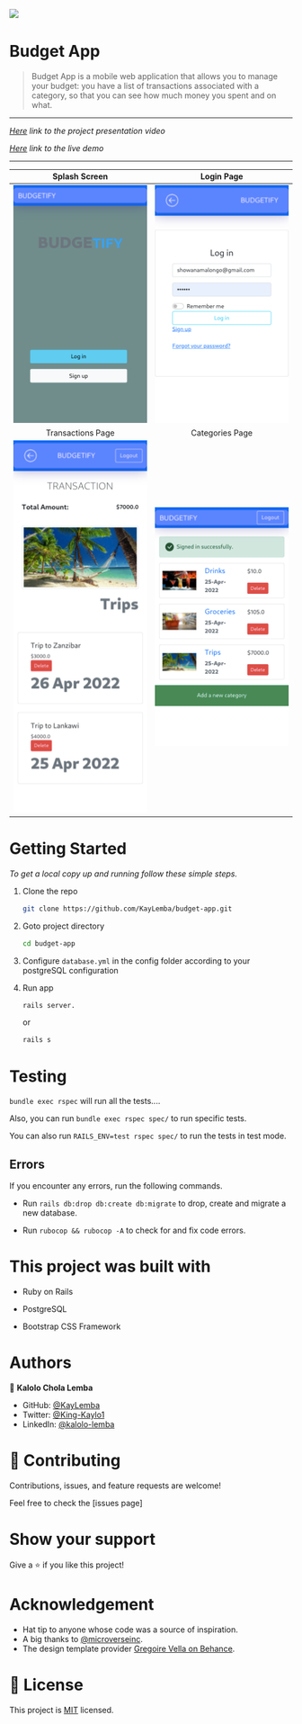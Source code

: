 ![](https://img.shields.io/badge/Microverse-blueviolet)

# Budget App

> Budget App is a mobile web application that allows you to manage your budget: you have a list of transactions associated with a category, so that you can see how much money you spent and on what.
----
_[Here](https://www.loom.com/share/f958cea5075e4e7b9a65958038d1f6b7)  link to the project presentation video_

_[Here]() link to the live demo_

---
  Splash Screen                                              |  Login Page
:-----------------------------------------------------------:|:---------------------------------------------------------:
![screenshot](./app/assets/images/home.png)         |   ![screenshot](./app/assets/images/login.png)
  Transactions Page                                          |  Categories Page
![screenshot](./app/assets/images/transac.png)     |   ![screenshot](./app/assets/images/categories.png)

# Getting Started


_To get a local copy up and running follow these simple steps._

1. Clone the repo
   ```sh
   git clone https://github.com/KayLemba/budget-app.git
   ```
2. Goto project directory
   ```sh
   cd budget-app
   ```

3. Configure `database.yml` in the config folder according to your postgreSQL configuration
4. Run app
   ```sh
   rails server.
   ```
   or
   ```sh
   rails s 
   ```


# Testing

`bundle exec rspec` will run all the tests....

Also, you can run `bundle exec rspec spec/` to run specific tests.

You can also run `RAILS_ENV=test rspec spec/` to run the tests in test mode.

## Errors

If you encounter any errors, run the following commands.

- Run `rails db:drop db:create db:migrate` to drop, create and migrate a new database.

- Run `rubocop && rubocop -A` to check for and fix code errors.

# This project was built with

- Ruby on Rails

- PostgreSQL

- Bootstrap CSS Framework

# Authors
👤 **Kalolo Chola Lemba**
- GitHub: [@KayLemba](https://github.com/KayLemba)
- Twitter: [@King-Kaylo1](https://twitter.com/King_Kaylo1) 
- LinkedIn: [@kalolo-lemba](https://www.linkedin.com/in/https://www.linkedin.com/in/kalolo-lemba)

# 🤝 Contributing

Contributions, issues, and feature requests are welcome!

Feel free to check the [issues page]

# Show your support

Give a ⭐️ if you like this project!

# Acknowledgement

- Hat tip to anyone whose code was a source of inspiration.
- A big thanks to [@microverseinc](https://github.com/microverseinc).
- The design template provider [Gregoire Vella on Behance](https://www.behance.net/gregoirevella).

# 📝 License

This project is [MIT](./MIT.md) licensed.